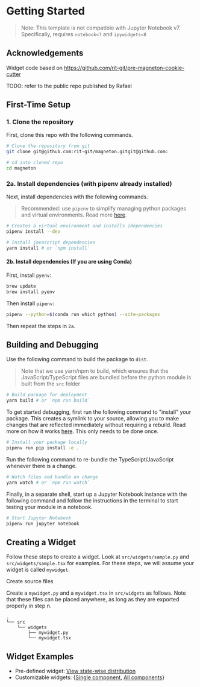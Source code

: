 # Getting Started

> Note: This template is not compatible with Jupyter Notebook v7. Specifically, requires `notebook<7` and `ipywidgets<8`

## Acknowledgements

Widget code based on https://github.com/rit-git/pre-magneton-cookie-cutter

TODO: refer to the public repo published by Rafael

## First-Time Setup

### 1. Clone the repository

First, clone this repo with the following commands.

```sh
# Clone the repository from git
git clone git@github.com:rit-git/magneton.gitgit@github.com:

# cd into cloned repo
cd magneton
```

### 2a. Install dependencies (with pipenv already installed)

Next, install dependencies with the following commands.

> Recommended: use `pipenv` to simplify managing python packages and virtual environments. Read more [here](https://pipenv.pypa.io/en/latest/).

```sh
# Creates a virtual environment and installs idependencies
pipenv install --dev

# Install javascript dependencies
yarn install # or `npm install`
```

#### 2b. Install dependencies (If you are using Conda)

First, install ``pyenv``:
```sh
brew update
brew install pyenv
```

Then install ``pipenv``:
```sh
pipenv --python=$(conda run which python) --site-packages
```

Then repeat the steps in ``2a``.

## Building and Debugging

Use the following command to build the package to `dist`.

> Note that we use yarn/npm to build, which ensures that the JavaScript/TypeScript files are bundled before the python module is built from the `src` folder

```sh
# Build package for deployment
yarn build # or `npm run build`
```

To get started debugging, first run the following command to "install" your package. This creates a symlink to your source, allowing you to make changes that are reflected immediately without requiring a rebuild. Read more on how it works [here](https://pip.pypa.io/en/stable/topics/local-project-installs/#editable-installs). This only needs to be done once.

```sh
# Install your package locally
pipenv run pip install -e .
```

Run the following command to re-bundle the TypeScript/JavaScript whenever there is a change.

```sh
# Watch files and bundle on change
yarn watch # or `npm run watch`
```

Finally, in a separate shell, start up a Jupyter Notebook instance with the following command and follow the instructions in the terminal to start testing your module in a notebook.

```sh
# Start Jupyter Notebook
pipenv run jupyter notebook
```

## Creating a Widget

Follow these steps to create a widget. Look at `src/widgets/sample.py` and `src/widgets/sample.tsx` for examples. For these steps, we will assume your widget is called `mywidget`.

Create source files

Create a `mywidget.py` and a `mywidget.tsx` in `src/widgets` as follows. Note that these files can be placed anywhere, as long as they are exported properly in step n.

```
.
└── src
    └── widgets
        ├── mywidget.py
        └── mywidget.tsx
```

## Widget Examples

- Pre-defined widget: [View state-wise distribution](/notebooks/prebuilt_widget_example.ipynb)
- Customizable widgets: {[Single component](/notebooks/widget_example_custom_init.ipynb), [All components](/notebooks/widget_example_custom_all.ipynb)}
